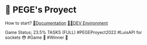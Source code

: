 # 🍎 PEGE's Proyect

How to start?
[🧾Documentation](https://luisweb.cf/docs)
[👨‍💻DEV Environment](http://swordbattle.io)

Game Status; 23.5%
TASKS (FULL)
#PEGEProyect2022
#LuisAPI for sockets 😳
#Game 💎
#Winner 👀
